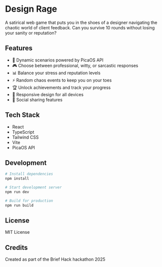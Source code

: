 # Design Rage

A satirical web game that puts you in the shoes of a designer navigating the chaotic world of client feedback. Can you survive 10 rounds without losing your sanity or reputation?

## Features

- 🎯 Dynamic scenarios powered by PicaOS API
- 🎮 Choose between professional, witty, or sarcastic responses
- 📊 Balance your stress and reputation levels
- ⚡ Random chaos events to keep you on your toes
- 🏆 Unlock achievements and track your progress
- 📱 Responsive design for all devices
- 🌟 Social sharing features

## Tech Stack

- React
- TypeScript
- Tailwind CSS
- Vite
- PicaOS API

## Development

```bash
# Install dependencies
npm install

# Start development server
npm run dev

# Build for production
npm run build
```

## License

MIT License

## Credits

Created as part of the Brief Hack hackathon 2025
